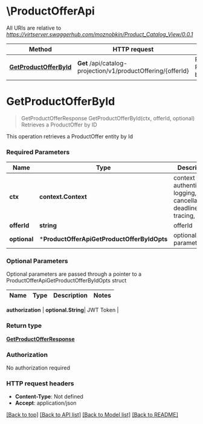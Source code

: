 # \ProductOfferApi

All URIs are relative to *https://virtserver.swaggerhub.com/moznobkin/Product_Catalog_View/0.0.1*

Method | HTTP request | Description
------------- | ------------- | -------------
[**GetProductOfferById**](ProductOfferApi.md#GetProductOfferById) | **Get** /api/catalog-projection/v1/productOffering/{offerId} | Retrieves a ProductOffer by ID


# **GetProductOfferById**
> GetProductOfferResponse GetProductOfferById(ctx, offerId, optional)
Retrieves a ProductOffer by ID

This operation retrieves a ProductOffer entity by Id

### Required Parameters

Name | Type | Description  | Notes
------------- | ------------- | ------------- | -------------
 **ctx** | **context.Context** | context for authentication, logging, cancellation, deadlines, tracing, etc.
  **offerId** | **string**| offerId | 
 **optional** | ***ProductOfferApiGetProductOfferByIdOpts** | optional parameters | nil if no parameters

### Optional Parameters
Optional parameters are passed through a pointer to a ProductOfferApiGetProductOfferByIdOpts struct

Name | Type | Description  | Notes
------------- | ------------- | ------------- | -------------

 **authorization** | **optional.String**| JWT Token | 

### Return type

[**GetProductOfferResponse**](GetProductOfferResponse.md)

### Authorization

No authorization required

### HTTP request headers

 - **Content-Type**: Not defined
 - **Accept**: application/json

[[Back to top]](#) [[Back to API list]](../README.md#documentation-for-api-endpoints) [[Back to Model list]](../README.md#documentation-for-models) [[Back to README]](../README.md)

